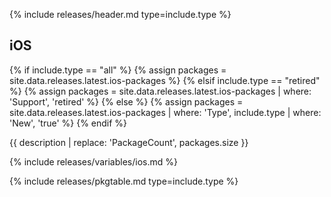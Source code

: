 {% include releases/header.md type=include.type %}

## iOS

{% if include.type == "all" %}
  {% assign packages = site.data.releases.latest.ios-packages %}
{% elsif include.type == "retired" %}
  {% assign packages = site.data.releases.latest.ios-packages | where: 'Support', 'retired' %}
{% else %}
  {% assign packages = site.data.releases.latest.ios-packages | where: 'Type', include.type | where: 'New', 'true' %}
{% endif %}

{{ description | replace: 'PackageCount', packages.size }}

{% include releases/variables/ios.md %}

{% include releases/pkgtable.md type=include.type %}